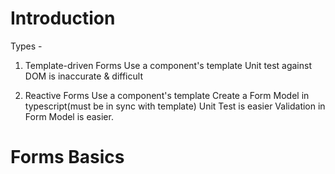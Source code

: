 # Introduction

Types - 
1. Template-driven Forms
Use a component's template
Unit test against DOM is inaccurate & difficult

2. Reactive Forms
Use a component's template
Create a Form Model in typescript(must be in sync with template)
Unit Test is easier
Validation in Form Model is easier.

# Forms Basics

